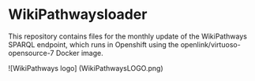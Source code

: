 # WikiPathwaysloader

This repository contains files for the monthly update of the WikiPathways SPARQL endpoint, which runs in Openshift using the openlink/virtuoso-opensource-7 Docker image. 

![WikiPathways logo] (WikiPathwaysLOGO.png)
